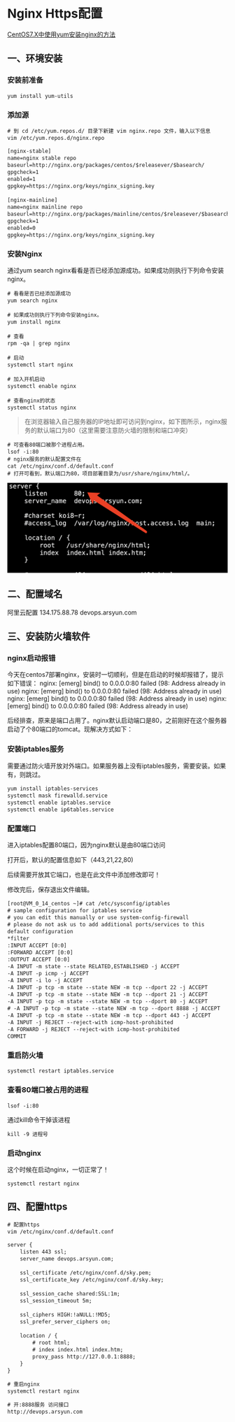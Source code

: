 # Nginx Https配置



[CentOS7.X中使用yum安装nginx的方法](https://www.cnblogs.com/opsprobe/p/10773582.html)

## 一、环境安装

### 安装前准备

```shell
yum install yum-utils
```

###  添加源

```shell
# 到 cd /etc/yum.repos.d/ 目录下新建 vim nginx.repo 文件，输入以下信息
vim /etc/yum.repos.d/nginx.repo
```

```shell
[nginx-stable]
name=nginx stable repo
baseurl=http://nginx.org/packages/centos/$releasever/$basearch/
gpgcheck=1
enabled=1
gpgkey=https://nginx.org/keys/nginx_signing.key

[nginx-mainline]
name=nginx mainline repo
baseurl=http://nginx.org/packages/mainline/centos/$releasever/$basearch/
gpgcheck=1
enabled=0
gpgkey=https://nginx.org/keys/nginx_signing.key
```

### 安装Nginx

通过yum search nginx看看是否已经添加源成功。如果成功则执行下列命令安装nginx。

```shell
# 看看是否已经添加源成功
yum search nginx

# 如果成功则执行下列命令安装nginx。
yum install nginx

# 查看
rpm -qa | grep nginx

# 启动
systemctl start nginx

# 加入开机启动
systemctl enable nginx

# 查看nginx的状态
systemctl status nginx
```

> 在浏览器输入自己服务器的IP地址即可访问到nginx，如下图所示，nginx服务的默认端口为80（这里需要注意防火墙的限制和端口冲突）

```shell
# 可查看80端口被那个进程占用。
lsof -i:80
# nginx服务的默认配置文件在 
cat /etc/nginx/conf.d/default.conf
# 打开可看到，默认端口为80，项目部署目录为/usr/share/nginx/html/。

```

![image-20210128002432407](image-20210128002432407.png)



## 二、配置域名

阿里云配置 134.175.88.78   devops.arsyun.com



## 三、安装防火墙软件

### nginx启动报错

今天在centos7部署nginx，安装时一切顺利，但是在启动的时候却报错了，提示如下错误：
nginx: [emerg] bind() to 0.0.0.0:80 failed (98: Address already in use)
nginx: [emerg] bind() to 0.0.0.0:80 failed (98: Address already in use)
nginx: [emerg] bind() to 0.0.0.0:80 failed (98: Address already in use)
nginx: [emerg] bind() to 0.0.0.0:80 failed (98: Address already in use)

后经排查，原来是端口占用了。nginx默认启动端口是80，之前刚好在这个服务器启动了个80端口的tomcat。现解决方式如下：

### 安装iptables服务

需要通过防火墙开放对外端口。如果服务器上没有iptables服务，需要安装。如果有，则跳过。

```
yum install iptables-services
systemctl mask firewalld.service
systemctl enable iptables.service
systemctl enable ip6tables.service
```

### 配置端口

进入iptables配置80端口，因为nginx默认是由80端口访问

打开后，默认的配置信息如下（443,21,22,80)

后续需要开放其它端口，也是在此文件中添加修改即可！

修改完后，保存退出文件编辑。

```shell
[root@VM_0_14_centos ~]# cat /etc/sysconfig/iptables
# sample configuration for iptables service
# you can edit this manually or use system-config-firewall
# please do not ask us to add additional ports/services to this default configuration
*filter
:INPUT ACCEPT [0:0]
:FORWARD ACCEPT [0:0]
:OUTPUT ACCEPT [0:0]
-A INPUT -m state --state RELATED,ESTABLISHED -j ACCEPT
-A INPUT -p icmp -j ACCEPT
-A INPUT -i lo -j ACCEPT
-A INPUT -p tcp -m state --state NEW -m tcp --dport 22 -j ACCEPT
-A INPUT -p tcp -m state --state NEW -m tcp --dport 21 -j ACCEPT
-A INPUT -p tcp -m state --state NEW -m tcp --dport 80 -j ACCEPT
# -A INPUT -p tcp -m state --state NEW -m tcp --dport 8888 -j ACCEPT
-A INPUT -p tcp -m state --state NEW -m tcp --dport 443 -j ACCEPT
-A INPUT -j REJECT --reject-with icmp-host-prohibited
-A FORWARD -j REJECT --reject-with icmp-host-prohibited
COMMIT
```

### 重启防火墙

```
systemctl restart iptables.service
```

### 查看80端口被占用的进程

```
lsof -i:80
```

通过kill命令干掉该进程

```
kill -9 进程号
```

### 启动nginx

这个时候在启动nginx，一切正常了！

```shell
systemctl restart nginx
```



## 四、配置https

```shell
# 配置https
vim /etc/nginx/conf.d/default.conf
```

```
server {
	listen 443 ssl;
	server_name devops.arsyun.com;

	ssl_certificate /etc/nginx/conf.d/sky.pem;
	ssl_certificate_key /etc/nginx/conf.d/sky.key;

	ssl_session_cache shared:SSL:1m;
	ssl_session_timeout 5m;

	ssl_ciphers HIGH:!aNULL:!MD5;
	ssl_prefer_server_ciphers on;

	location / {
		# root html;
		# index index.html index.htm;
		proxy_pass http://127.0.0.1:8888;
	}
}
```

```shell
# 重启nginx
systemctl restart nginx
```

```shell
# 开:8888服务 访问接口
http://devops.arsyun.com 
```

